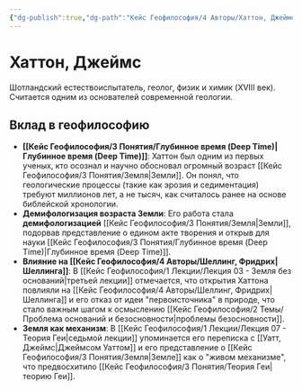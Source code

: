 ```yaml
---
{"dg-publish":true,"dg-path":"Кейс Геофилософия/4 Авторы/Хаттон, Джеймс","permalink":"/kejs-geofilosofiya/4-avtory/hatton-dzhejms/","dgShowLocalGraph":true}
---
```


# Хаттон, Джеймс

Шотландский естествоиспытатель, геолог, физик и химик (XVIII век). Считается одним из основателей современной геологии.

## Вклад в геофилософию
- **[[Кейс Геофилософия/3 Понятия/Глубинное время (Deep Time)\|Глубинное время (Deep Time)]]**: Хаттон был одним из первых ученых, кто осознал и научно обосновал огромный возраст [[Кейс Геофилософия/3 Понятия/Земля\|Земли]]. Он понял, что геологические процессы (такие как эрозия и седиментация) требуют миллионов лет, а не тысяч, как считалось ранее на основе библейской хронологии.
- **Демифологизация возраста Земли**: Его работа стала **демифологизацией** [[Кейс Геофилософия/3 Понятия/Земля\|Земли]], подорвав представление о едином акте творения и открыв для науки [[Кейс Геофилософия/3 Понятия/Глубинное время (Deep Time)\|Глубинное время (Deep Time)]].
- **Влияние на [[Кейс Геофилософия/4 Авторы/Шеллинг, Фридрих\|Шеллинга]]**: В [[Кейс Геофилософия/1 Лекции/Лекция 03 - Земля без оснований\|третьей лекции]] отмечается, что открытия Хаттона повлияли на [[Кейс Геофилософия/4 Авторы/Шеллинг, Фридрих\|Шеллинга]] и его отказ от идеи "первоисточника" в природе, что стало важным шагом к осмыслению [[Кейс Геофилософия/2 Темы/Проблема оснований и безосновности\|проблемы безосновности]].
- **Земля как механизм**: В [[Кейс Геофилософия/1 Лекции/Лекция 07 - Теория Геи\|седьмой лекции]] упоминается его переписка с [[Уатт, Джеймс\|Джеймсом Уаттом]] и его представление о [[Кейс Геофилософия/3 Понятия/Земля\|Земле]] как о "живом механизме", что предвосхитило [[Кейс Геофилософия/3 Понятия/Теория Геи\|теорию Геи]].